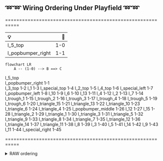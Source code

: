 ## ➿➿ Wiring Ordering Under Playfield ➿➿


===========================================================

| 💡  | 🔌 |
| :--- | ---: |
| l_5_top | 1-0 |
| l_popbumper_right | 1-1|


```mermaid
flowchart LR
    A -- (1-0) --> B ==> C
```

l_5_top             
l_popbumper_right   1-1   
l_3_top			    1-2
l_1			        1-3
l_special_top		1-4
l_2_top			    1-5
l_4_top			    1-6
l_special_left      1-7
l_popbumper_left	1-8
l_10			    1-9
l_6			        1-10
l_13			    1-11
l_4			        1-12
l_2			        1-13
l_7			        1-14
l_trough_1			1-15
l_trough_2			1-16
l_trough_3			1-17
l_trough_4			1-18
l_trough_5			1-19
l_trough_6          1-20
l_triangle_15		1-21
l_triangle_13		1-22
l_triangle_10		1-23
l_triangle_6		1-24
l_triangle_4		1-25
l_popbumper_middle	1-26
l_12			    1-27
l_15			    1-28
l_triangle_2		1-29
l_triangle_1		1-30
l_triangle_3		1-31
l_triangle_5		1-32
l_triangle_9		1-33
l_triangle_8		1-34
l_triangle_7		1-35
l_triangle_12		1-36
l_triangle_14		1-37
l_triangle_11		1-38
l_8		        	1-39
l_3			        1-40
l_5			        1-41
l_14			    1-42
l_9			        1-43
l_11			    1-44
l_special_right     1-45

===========================================================

<details><summary>RAW ordering</summary>
<p>

```
(1-0) l_5_top > l_popbumper_right > l_3_top > l_1 > l_special_top > l_2_top > l_4_top > l_special_left > l_popbumper_left > l_10 > l_6 > l_13 > l_4 > l_2 > l_7 > 
l_trough_1 > l_trough_2 > l_trough_3 > l_trough_4 > l_trough_5 > l_trough_6 > l_triangle_15 > l_triangle_13 > l_triangle_10 > l_triangle_6 > l_triangle_4 > l_popbumper_middle > l_12 > l_15 > l_triangle_2 > l_triangle_1 > l_triangle_3 > l_triangle_5 >  l_triangle_9 > l_triangle_8 > l_triangle_7 > l_triangle_12 > l_triangle_14 > l_triangle_11 > l_8 > l_3 > l_5 > l_14 > l_9 >  l_11 > l_special_right
```

</p>
</details>